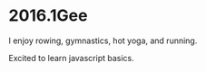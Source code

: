 # 2016.1Gee

I enjoy rowing, gymnastics, hot yoga, and running.

Excited to learn javascript basics.
